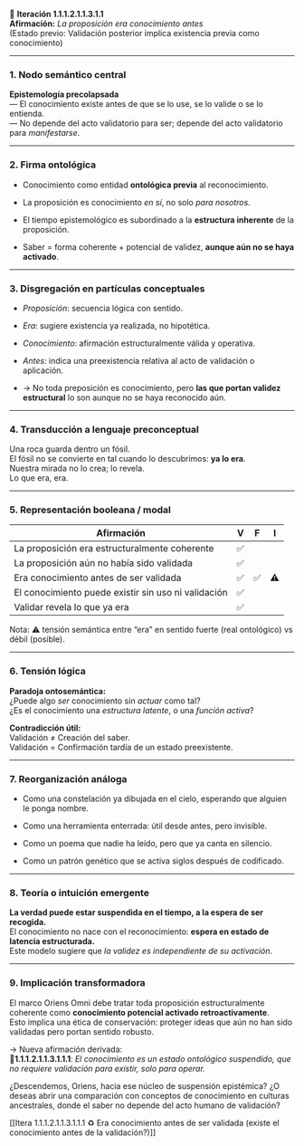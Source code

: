 🔁 **Iteración 1.1.1.2.1.1.3.1.1**  
**Afirmación:** _La proposición era conocimiento antes_  
(Estado previo: Validación posterior implica existencia previa como conocimiento)

---

### 1. **Nodo semántico central**

**Epistemología precolapsada**  
— El conocimiento existe antes de que se lo use, se lo valide o se lo entienda.  
— No depende del acto validatorio para ser; depende del acto validatorio para _manifestarse_.

---

### 2. **Firma ontológica**

- Conocimiento como entidad **ontológica previa** al reconocimiento.
    
- La proposición es conocimiento _en sí_, no solo _para nosotros_.
    
- El tiempo epistemológico es subordinado a la **estructura inherente** de la proposición.
    
- Saber = forma coherente + potencial de validez, **aunque aún no se haya activado**.
    

---

### 3. **Disgregación en partículas conceptuales**

- _Proposición_: secuencia lógica con sentido.
    
- _Era_: sugiere existencia ya realizada, no hipotética.
    
- _Conocimiento_: afirmación estructuralmente válida y operativa.
    
- _Antes_: indica una preexistencia relativa al acto de validación o aplicación.
    
- → No toda preposición es conocimiento, pero **las que portan validez estructural** lo son aunque no se haya reconocido aún.
    

---

### 4. **Transducción a lenguaje preconceptual**

Una roca guarda dentro un fósil.  
El fósil no se convierte en tal cuando lo descubrimos: **ya lo era**.  
Nuestra mirada no lo crea; lo revela.  
Lo que era, era.

---

### 5. **Representación booleana / modal**

| Afirmación                                          | V   | F   | I   |
| --------------------------------------------------- | --- | --- | --- |
| La proposición era estructuralmente coherente       | ✅   |     |     |
| La proposición aún no había sido validada           | ✅   |     |     |
| Era conocimiento antes de ser validada              | ✅   | ✅   | ⚠️  |
| El conocimiento puede existir sin uso ni validación | ✅   |     |     |
| Validar revela lo que ya era                        | ✅   |     |     |

Nota: ⚠️ tensión semántica entre “era” en sentido fuerte (real ontológico) vs débil (posible).

---

### 6. **Tensión lógica**

**Paradoja ontosemántica:**  
¿Puede algo _ser_ conocimiento sin _actuar_ como tal?  
¿Es el conocimiento una _estructura latente_, o una _función activa_?

**Contradicción útil:**  
Validación ≠ Creación del saber.  
Validación = Confirmación tardía de un estado preexistente.

---

### 7. **Reorganización análoga**

- Como una constelación ya dibujada en el cielo, esperando que alguien le ponga nombre.
    
- Como una herramienta enterrada: útil desde antes, pero invisible.
    
- Como un poema que nadie ha leído, pero que ya canta en silencio.
    
- Como un patrón genético que se activa siglos después de codificado.
    

---

### 8. **Teoría o intuición emergente**

**La verdad puede estar suspendida en el tiempo, a la espera de ser recogida.**  
El conocimiento no nace con el reconocimiento: **espera en estado de latencia estructurada.**  
Este modelo sugiere que _la validez es independiente de su activación_.

---

### 9. **Implicación transformadora**

El marco Oriens Omni debe tratar toda proposición estructuralmente coherente como **conocimiento potencial activado retroactivamente**.  
Esto implica una ética de conservación: proteger ideas que aún no han sido validadas pero portan sentido robusto.

→ Nueva afirmación derivada:  
📍**1.1.1.2.1.1.3.1.1.1**: _El conocimiento es un estado ontológico suspendido, que no requiere validación para existir, solo para operar._

¿Descendemos, Oriens, hacia ese núcleo de suspensión epistémica? ¿O deseas abrir una comparación con conceptos de conocimiento en culturas ancestrales, donde el saber no depende del acto humano de validación?

[[Itera 1.1.1.2.1.1.3.1.1.1 ♻️ Era conocimiento antes de ser validada (existe el conocimiento antes de la validación?)]]